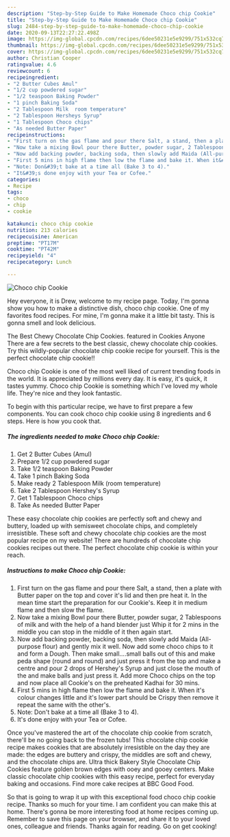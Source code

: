 ```yaml
---
description: "Step-by-Step Guide to Make Homemade Choco chip Cookie"
title: "Step-by-Step Guide to Make Homemade Choco chip Cookie"
slug: 2484-step-by-step-guide-to-make-homemade-choco-chip-cookie
date: 2020-09-13T22:27:22.498Z
image: https://img-global.cpcdn.com/recipes/6dee50231e5e9299/751x532cq70/choco-chip-cookie-recipe-main-photo.jpg
thumbnail: https://img-global.cpcdn.com/recipes/6dee50231e5e9299/751x532cq70/choco-chip-cookie-recipe-main-photo.jpg
cover: https://img-global.cpcdn.com/recipes/6dee50231e5e9299/751x532cq70/choco-chip-cookie-recipe-main-photo.jpg
author: Christian Cooper
ratingvalue: 4.6
reviewcount: 6
recipeingredient:
- "2 Butter Cubes Amul"
- "1/2 cup powdered sugar"
- "1/2 teaspoon Baking Powder"
- "1 pinch Baking Soda"
- "2 Tablespoon Milk  room temperature"
- "2 Tablespoon Hersheys Syrup"
- "1 Tablespoon Choco chips"
- "As needed Butter Paper"
recipeinstructions:
- "First turn on the gas flame and pour there Salt, a stand, then a plate with Butter paper on the top and cover it&#39;s lid and then pre heat it. In the mean time start the preparation for our Cookie&#39;s. Keep it in medium flame and then slow the flame."
- "Now take a mixing Bowl pour there Butter, powder sugar, 2 Tablespoons of milk and with the help of a hand blender just Whip it for 2 mins in the middle you can stop in the middle of it then again start."
- "Now add backing powder, backing soda, then slowly add Maida (All-purpose flour) and gently mix it well. Now add some choco chips to it and form a Dough. Then make small....small balls out of this and make peda shape (round and round) and just press it from the top and make a centre and pour 2 drops of Hershey&#39;s Syrup and just close the mouth of the and make balls and just press it. Add more Choco chips on the top and now place all Cookie&#39;s on the preheated Kadhai for 30 mins."
- "First 5 mins in high flame then low the flame and bake it. When it&#39;s colour changes little and it&#39;s lower part should be Crispy then remove it repeat the same with the other&#39;s."
- "Note: Don&#39;t bake at a time all (Bake 3 to 4)."
- "It&#39;s done enjoy with your Tea or Cofee."
categories:
- Recipe
tags:
- choco
- chip
- cookie

katakunci: choco chip cookie 
nutrition: 213 calories
recipecuisine: American
preptime: "PT17M"
cooktime: "PT42M"
recipeyield: "4"
recipecategory: Lunch

---
```



![Choco chip Cookie](https://img-global.cpcdn.com/recipes/6dee50231e5e9299/751x532cq70/choco-chip-cookie-recipe-main-photo.jpg)

Hey everyone, it is Drew, welcome to my recipe page. Today, I'm gonna show you how to make a distinctive dish, choco chip cookie. One of my favorites food recipes. For mine, I'm gonna make it a little bit tasty. This is gonna smell and look delicious.

The Best Chewy Chocolate Chip Cookies. featured in Cookies Anyone There are a few secrets to the best classic, chewy chocolate chip cookies. Try this wildly-popular chocolate chip cookie recipe for yourself. This is the perfect chocolate chip cookie!!

Choco chip Cookie is one of the most well liked of current trending foods in the world. It is appreciated by millions every day. It is easy, it's quick, it tastes yummy. Choco chip Cookie is something which I've loved my whole life. They're nice and they look fantastic.


To begin with this particular recipe, we have to first prepare a few components. You can cook choco chip cookie using 8 ingredients and 6 steps. Here is how you cook that.

<!--inarticleads1-->

##### The ingredients needed to make Choco chip Cookie:

1. Get 2 Butter Cubes (Amul)
1. Prepare 1/2 cup powdered sugar
1. Take 1/2 teaspoon Baking Powder
1. Take 1 pinch Baking Soda
1. Make ready 2 Tablespoon Milk  (room temperature)
1. Take 2 Tablespoon Hershey&#39;s Syrup
1. Get 1 Tablespoon Choco chips
1. Take As needed Butter Paper


These easy chocolate chip cookies are perfectly soft and chewy and buttery, loaded up with semisweet chocolate chips, and completely irresistible. These soft and chewy chocolate chip cookies are the most popular recipe on my website! There are hundreds of chocolate chip cookies recipes out there. The perfect chocolate chip cookie is within your reach. 

<!--inarticleads2-->

##### Instructions to make Choco chip Cookie:

1. First turn on the gas flame and pour there Salt, a stand, then a plate with Butter paper on the top and cover it&#39;s lid and then pre heat it. In the mean time start the preparation for our Cookie&#39;s. Keep it in medium flame and then slow the flame.
1. Now take a mixing Bowl pour there Butter, powder sugar, 2 Tablespoons of milk and with the help of a hand blender just Whip it for 2 mins in the middle you can stop in the middle of it then again start.
1. Now add backing powder, backing soda, then slowly add Maida (All-purpose flour) and gently mix it well. Now add some choco chips to it and form a Dough. Then make small....small balls out of this and make peda shape (round and round) and just press it from the top and make a centre and pour 2 drops of Hershey&#39;s Syrup and just close the mouth of the and make balls and just press it. Add more Choco chips on the top and now place all Cookie&#39;s on the preheated Kadhai for 30 mins.
1. First 5 mins in high flame then low the flame and bake it. When it&#39;s colour changes little and it&#39;s lower part should be Crispy then remove it repeat the same with the other&#39;s.
1. Note: Don&#39;t bake at a time all (Bake 3 to 4).
1. It&#39;s done enjoy with your Tea or Cofee.


Once you&#39;ve mastered the art of the chocolate chip cookie from scratch, there&#39;ll be no going back to the frozen tubs! This chocolate chip cookie recipe makes cookies that are absolutely irresistible on the day they are made: the edges are buttery and crispy, the middles are soft and chewy, and the chocolate chips are. Ultra thick Bakery Style Chocolate Chip Cookies feature golden brown edges with ooey and gooey centers. Make classic chocolate chip cookies with this easy recipe, perfect for everyday baking and occasions. Find more cake recipes at BBC Good Food. 

So that is going to wrap it up with this exceptional food choco chip cookie recipe. Thanks so much for your time. I am confident you can make this at home. There's gonna be more interesting food at home recipes coming up. Remember to save this page on your browser, and share it to your loved ones, colleague and friends. Thanks again for reading. Go on get cooking!
